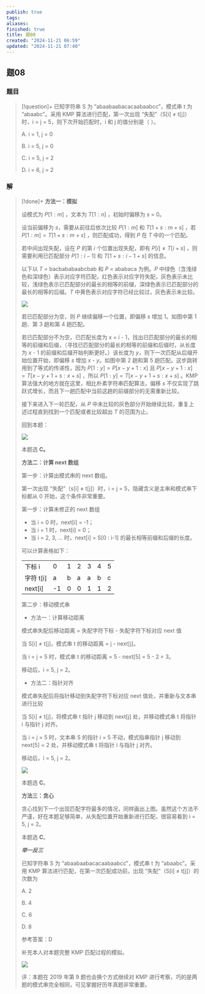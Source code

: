 ```yaml
---
publish: true
tags: 
aliases: 
finished: true
title: 题08
created: "2024-11-21 06:59"
updated: "2024-11-21 07:40"
---
```

## 题08
### 题目
> [!question]+
> 已知字符串 S 为 “abaabaabacacaabaabcc”，模式串 t 为 “abaabc”。采用 KMP 算法进行匹配，第一次出现 “失配”（S[i] ≠ t[j]）时，i = j = 5，则下次开始匹配时，i 和 j 的值分别是（ ）。
> 
> A. i = 1, j = 0
> 
> B. i = 5, j = 0
> 
> C. i = 5, j = 2
> 
> D. i = 6, j = 2
### 解
> [!done]+
> **方法一：模拟**
> 
> 设模式为 $P[1:m]$ ，文本为 $T[1:n]$ ，初始时偏移为 _s_ = 0。
> 
> 设当前偏移为 _s_，需要从前往后依次比较 $P[1:m]$ 和 $T[1+s:m+s]$ ，若 $P[1:m]=T[1+s:m+s]$ ，则匹配成功，得到 _P_ 在 _T_ 中的一个匹配。
> 
> 若中间出现失配，设在 _P_ 的第 $i$ 个位置出现失配，即有 $P[i]\ne T[i+s]$ ，则需要利用已匹配部分 $P[1:i-1]$ 和 $T[1+s:i-1+s]$ 的信息。
> 
> 以下以 _T_ = bacbababaabcbab 和 _P_ = ababaca 为例。_P_ 中绿色（含浅绿色和深绿色）表示对应字符匹配，红色表示对应字符失配，灰色表示未比较，浅绿色表示已匹配部分的最长的相等的前缀，深绿色表示已匹配部分的最长的相等的后缀。_T_ 中黄色表示对应字符已经比较过，灰色表示未比较。
> 
> ![](https://picx.zhimg.com/v2-c8934defcf3ebe6884a318d43b098ccf_r.jpg)
> 
> 若已匹配部分为空，则 _P_ 继续偏移一个位置，即偏移 _s_ 增加 1。如图中第 1 趟、第 3 趟和第 4 趟匹配。
> 
> 若已匹配部分不为空，已匹配长度为 x = _i_ - 1，找出已匹配部分的最长的相等的前缀和后缀，（寻找已匹配部分的最长的相等的前缀和后缀时，从长度为 _x_ - 1 的前缀和后缀开始判断更好。）该长度为 _y_，则下一次匹配从后缀开始位置开始，即偏移 _s_ 增加 _x - y_。如图中第 2 趟和第 5 趟匹配。这步跳转用到了等式的传递性，因为 $P[1:y] = P[x-y+1:x]$ 且 $P[x-y+1:x] = T[x-y+1+s:x+s]$ ，所以 $P[1:y] = T[x-y+1+s:x+s]$ 。KMP 算法强大的地方就在这里，相比朴素字符串匹配算法，偏移 _s_ 不仅实现了跳跃式增长，而且下一趟匹配中当前这趟的前缀部分的无需重新比较。
> 
> 接下来进入下一轮匹配，从 _P_ 中未比较的灰色部分开始继续比较，重复上述过程直到找到一个匹配或者比较超出 _T_ 的范围为止。
> 
> 回到本题：
> 
> ![](https://pic3.zhimg.com/v2-d55d175bc3bd6a7a6a29c6e9b996ef24_r.jpg)
> 
> 本题选 **C。**
> 
> **方法二：计算 next 数组**
> 
> 第一步：计算出模式串的 next 数组。
> 
> 第一次出现 “失配”（s[i] ≠ t[j]）时，i = j = 5，隐藏含义是主串和模式串下标都从 0 开始，这个条件非常重要。
> 
> 第一步：计算未修正的 next 数组
> 
> - 当 i = 0 时，next[i] = -1；
> - 当 i = 1 时，next[i] = 0；
> - 当 i = 2, 3, … 时，next[i] = S[0 : i-1] 的最长相等前缀和后缀的长度。
> 
> 可以计算表格如下：
> 
> <table data-draft-node="block" data-draft-type="table" data-size="normal" data-row-style="normal"><tbody><tr><td>下标 i</td><td>0</td><td>1</td><td>2</td><td>3</td><td>4</td><td>5</td></tr><tr><td>字符 t[i]</td><td>a</td><td>b</td><td>a</td><td>a</td><td>b</td><td>c</td></tr><tr><td>next[i]</td><td>-1</td><td>0</td><td>0</td><td>1</td><td>1</td><td>2</td></tr></tbody></table>
> 
> 第二步：移动模式串
> 
> - 方法一：计算移动距离
> 
> 模式串失配后移动距离 = 失配字符下标 - 失配字符下标对应 next 值
> 
> 当 S[i] ≠ t[j]，模式串 t 的移动距离 = j - next[j]。
> 
> 当 i = j = 5 时，模式串 t 的移动距离 = 5 - next[5] = 5 - 2 = 3。
> 
> 移动后，i = 5, j = 2。
> 
> - 方法二：指针对齐
> 
> 模式串失配后将指针移动到失配字符下标对应 next 值处，并重新与文本串进行比较
> 
> 当 S[i] ≠ t[j]，将模式串 t 指针 j 移动到 next[j] 处，并移动模式串 t 将指针 i 与指针 j 对齐。
> 
> 当 i = j = 5 时，文本串 S 的指针 i = 5 不动，模式指串指针 j 移动到 next[5] = 2 处，并移动模式串 t 将指针 i 与指针 j 对齐。
> 
> 移动后，i = 5, j = 2。
> 
> ![](https://pic1.zhimg.com/v2-84d7d445b53c2763fb05cd1415e91146_r.jpg)
> 
> 本题选 **C**。
> 
> **方法三：贪心**
> 
> 贪心找到下一个出现匹配字符最多的情况，同样画出上图。虽然这个方法不严谨，好在本题足够简单，从失配位置开始重新进行匹配，很容易看到 i = 5, j = 2。
> 
> 本题选 **C**。
> 
> _**举一反三**_
> 
> 已知字符串 S 为 “abaabaabacacaabaabcc”，模式串 t 为 “abaabc”。采用 KMP 算法进行匹配，在第一次匹配成功前，出现 “失配”（S[i] ≠ t[j]）的次数为
> 
> A. 2
> 
> B. 4
> 
> C. 6
> 
> D. 8
> 
> 参考答案：D
> 
> 补充本人对本题完整 KMP 匹配过程的模拟。
> 
> ![](https://picx.zhimg.com/v2-71f3ffc42c0b0168a9d79efe633b5649_r.jpg)
> 
> 评：本题在 2019 年第 9 题也会换个方式继续对 KMP 进行考察，巧的是两题的模式串完全相同，可见掌握好历年真题非常重要。